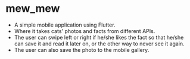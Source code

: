# mew_mew

* A simple mobile application using Flutter.
* Where it takes cats' photos and facts from different APIs.
* The user can swipe left or right if he/she likes the fact so that he/she can save it and read it later on, or the other way to never see it again.
* The user can also save the photo to the mobile gallery.
